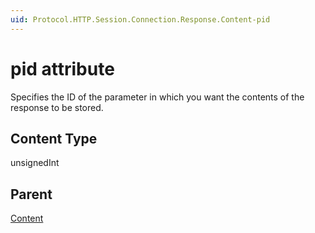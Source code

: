 ```yaml
---
uid: Protocol.HTTP.Session.Connection.Response.Content-pid
---
```


# pid attribute

Specifies the ID of the parameter in which you want the contents of the response to be stored.

## Content Type

unsignedInt

## Parent

[Content](xref:Protocol.HTTP.Session.Connection.Response.Content)
